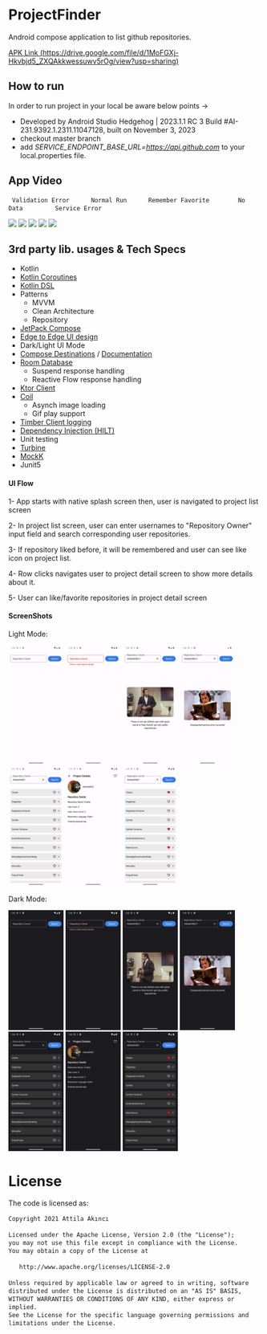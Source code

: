 # ProjectFinder
Android compose application to list github repositories.

[APK Link (https://drive.google.com/file/d/1MoFGXj-Hkvbjd5_ZXQAkkwessuwv5rOg/view?usp=sharing)](https://drive.google.com/file/d/1MoFGXj-Hkvbjd5_ZXQAkkwessuwv5rOg/view?usp=sharing)

## How to run
In order to run project in your local be aware below points ->
* Developed by Android Studio Hedgehog | 2023.1.1 RC 3 Build #AI-231.9392.1.2311.11047128, built on November 3, 2023
* checkout master branch
* add *SERVICE_ENDPOINT_BASE_URL=https://api.github.com* to your local.properties file.
  

## App Video

     Validation Error      Normal Run      Remember Favorite        No Data         Service Error       

<img src="https://github.com/AttilaAKINCI/ProjectFinder/assets/21987335/e8a3746c-35e9-4487-a3a1-9219df3ade6e" width="160"/> <img 
src="https://github.com/AttilaAKINCI/ProjectFinder/assets/21987335/53366e5b-0c23-4093-89e9-a0010d2428c9" width="160"/>  <img 
src="https://github.com/AttilaAKINCI/ProjectFinder/assets/21987335/ffa04e5b-2f06-478e-bc62-5ed509f6a2f8" width="160"/>  <img 
src="https://github.com/AttilaAKINCI/ProjectFinder/assets/21987335/14c531fb-4c77-4f96-8a15-a42297075b46" width="160"/>  <img 
src="https://github.com/AttilaAKINCI/ProjectFinder/assets/21987335/8d2bd069-6b1d-4d9e-a956-7517ea8cd569" width="160"/>


## 3rd party lib. usages & Tech Specs
* Kotlin
* [Kotlin Coroutines](https://kotlinlang.org/docs/coroutines-overview.html)
* [Kotlin DSL](https://developer.android.com/build/migrate-to-kotlin-dsl)
* Patterns
    - MVVM
    - Clean Architecture
    - Repository
* [JetPack Compose](https://developer.android.com/jetpack/compose?gclid=Cj0KCQiAjMKqBhCgARIsAPDgWlyVg8bZaasX_bdQfYrAXsuDQ6vD-2SmFcTv34Fb-jLQxgGqPD7UxKgaAso5EALw_wcB&gclsrc=aw.ds)
* [Edge to Edge UI design](https://developer.android.com/jetpack/compose/layouts/insets)
* Dark/Light UI Mode 
* [Compose Destinations](https://github.com/raamcosta/compose-destinations) / [Documentation](https://composedestinations.rafaelcosta.xyz/)
* [Room Database](https://developer.android.com/jetpack/androidx/releases/room)
    - Suspend response handling
    - Reactive Flow response handling
* [Ktor Client](https://ktor.io/docs/client-supported-platforms.html)
* [Coil](https://github.com/coil-kt/coil)
    - Asynch image loading
    - Gif play support
* [Timber Client logging](https://github.com/JakeWharton/timber)
* [Dependency Injection (HILT)](https://developer.android.com/training/dependency-injection/hilt-android)
* Unit testing
* [Turbine](https://github.com/cashapp/turbine)
* [MockK](https://mockk.io/)
* Junit5


#### UI Flow
1- App starts with native splash screen then, user is navigated to project list screen

2- In project list screen, user can enter usernames to "Repository Owner" input field and search corresponding user repositories.

3- If repository liked before, it will be remembered and user can see like icon on project list.

4- Row clicks navigates user to project detail screen to show more details about it. 

5- User can like/favorite repositories in project detail screen


#### ScreenShots
Light Mode:

<img src="https://github.com/AttilaAKINCI/ProjectFinder/blob/master/images/1-light.png" width="110">   <img
src="https://github.com/AttilaAKINCI/ProjectFinder/blob/master/images/2-light.png" width="110">   <img
src="https://github.com/AttilaAKINCI/ProjectFinder/blob/master/images/3-light.png" width="110">   <img
src="https://github.com/AttilaAKINCI/ProjectFinder/blob/master/images/4-light.png" width="110">   <img
src="https://github.com/AttilaAKINCI/ProjectFinder/blob/master/images/5-light.png" width="110">   <img
src="https://github.com/AttilaAKINCI/ProjectFinder/blob/master/images/6-light.png" width="110">   <img
src="https://github.com/AttilaAKINCI/ProjectFinder/blob/master/images/7-light.png" width="110">

Dark Mode:

<img src="https://github.com/AttilaAKINCI/ProjectFinder/blob/master/images/1-dark.png" width="110">   <img
src="https://github.com/AttilaAKINCI/ProjectFinder/blob/master/images/2-dark.png" width="110">   <img
src="https://github.com/AttilaAKINCI/ProjectFinder/blob/master/images/3-dark.png" width="110">   <img
src="https://github.com/AttilaAKINCI/ProjectFinder/blob/master/images/4-dark.png" width="110">   <img
src="https://github.com/AttilaAKINCI/ProjectFinder/blob/master/images/5-dark.png" width="110">   <img
src="https://github.com/AttilaAKINCI/ProjectFinder/blob/master/images/6-dark.png" width="110">   <img
src="https://github.com/AttilaAKINCI/ProjectFinder/blob/master/images/7-dark.png" width="110">

# License

The code is licensed as:

```
Copyright 2021 Attila Akıncı

Licensed under the Apache License, Version 2.0 (the "License");
you may not use this file except in compliance with the License.
You may obtain a copy of the License at

   http://www.apache.org/licenses/LICENSE-2.0

Unless required by applicable law or agreed to in writing, software
distributed under the License is distributed on an "AS IS" BASIS,
WITHOUT WARRANTIES OR CONDITIONS OF ANY KIND, either express or implied.
See the License for the specific language governing permissions and
limitations under the License.
```

